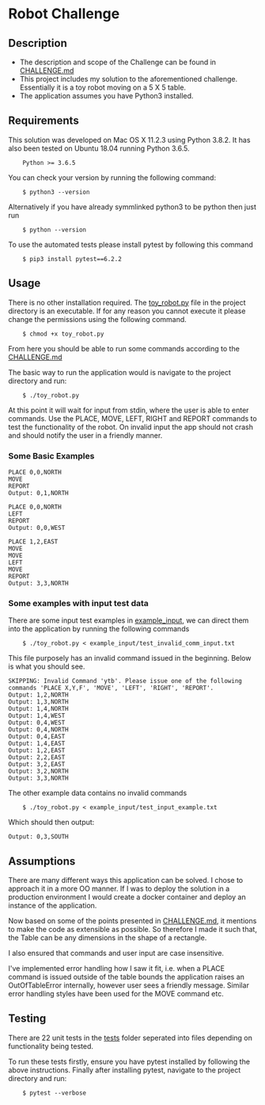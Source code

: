 # Robot Challenge

## Description

- The description and scope of the Challenge can be found in [CHALLENGE.md](CHALLENGE.md)
- This project includes my solution to the aforementioned challenge. Essentially it is a toy robot moving on a 5 X 5 table.
- The application assumes you have Python3 installed.


## Requirements
This solution was developed on Mac OS X 11.2.3 using Python 3.8.2. It has also been tested on Ubuntu 18.04 running Python 3.6.5.
``` 
	Python >= 3.6.5
```

You can check your version by running the following command:
```
	$ python3 --version
```
Alternatively if you have already symmlinked python3 to be python then just run
```
	$ python --version
```

To use the automated tests please install pytest by following this command
```
	$ pip3 install pytest==6.2.2
```

## Usage
There is no other installation required. The [toy_robot.py](toy_robot.py) file in the project directory is an executable. If for any reason you cannot execute it please change the permissions using the following command.

```
	$ chmod +x toy_robot.py
```


From here you should be able to run some commands according to the [CHALLENGE.md](CHALLENGE.md)

The basic way to run the application would is navigate to the project directory and run: 
```
	$ ./toy_robot.py
```

At this point it will wait for input from stdin, where the user is able to enter commands. Use the PLACE, MOVE, LEFT, RIGHT and REPORT commands to test the functionality of the robot. On invalid input the app should not crash and should notify the user in a friendly manner.

### Some Basic Examples
```
PLACE 0,0,NORTH
MOVE
REPORT
Output: 0,1,NORTH
```
```
PLACE 0,0,NORTH
LEFT
REPORT
Output: 0,0,WEST
```
```
PLACE 1,2,EAST
MOVE
MOVE
LEFT
MOVE
REPORT
Output: 3,3,NORTH
```

### Some examples with input test data
There are some input test examples in [example_input](example_input), we can direct them into the application by running the following commands
```
	$ ./toy_robot.py < example_input/test_invalid_comm_input.txt
```
This file purposely has an invalid command issued in the beginning. Below is what you should see.  
```
SKIPPING: Invalid Command 'ytb'. Please issue one of the following commands 'PLACE X,Y,F', 'MOVE', 'LEFT', 'RIGHT', 'REPORT'.
Output: 1,2,NORTH
Output: 1,3,NORTH
Output: 1,4,NORTH
Output: 1,4,WEST
Output: 0,4,WEST
Output: 0,4,NORTH
Output: 0,4,EAST
Output: 1,4,EAST
Output: 1,2,EAST
Output: 2,2,EAST
Output: 3,2,EAST
Output: 3,2,NORTH
Output: 3,3,NORTH
```

The other example data contains no invalid commands
```
	$ ./toy_robot.py < example_input/test_input_example.txt
```
Which should then output:
```
Output: 0,3,SOUTH
```





## Assumptions
There are many different ways this application can be solved. I chose to approach it in a more OO manner. If I was to deploy the solution in a production environment I would create a docker container and deploy an instance of the application. 

Now based on some of the points presented in [CHALLENGE.md](CHALLENGE.md), it mentions to make the code as extensible as possible. So therefore I made it such that, the Table can be any dimensions in the shape of a rectangle. 

I also ensured that commands and user input are case insensitive. 

I've implemented error handling how I saw it fit, i.e. when a PLACE command is issued outside of the table bounds the application raises an OutOfTableError internally, however user sees a friendly message. Similar error handling styles have been used for the MOVE command etc. 



## Testing
There are 22 unit tests in the [tests](tests) folder seperated into files depending on functionality being tested.

To run these tests firstly, ensure you have pytest installed by following the above instructions. 
Finally after installing pytest, navigate to the project directory and run:
```
	$ pytest --verbose
```




